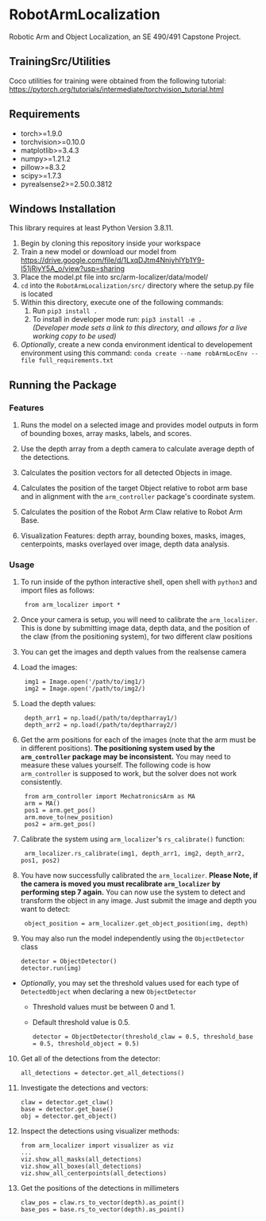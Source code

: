 # RobotArmLocalization

Robotic Arm and Object Localization, an SE 490/491 Capstone Project.

## TrainingSrc/Utilities

Coco utilities for training were obtained from the following tutorial:
https://pytorch.org/tutorials/intermediate/torchvision_tutorial.html

## Requirements

- torch>=1.9.0
- torchvision>=0.10.0
- matplotlib>=3.4.3
- numpy>=1.21.2
- pillow>=8.3.2
- scipy>=1.7.3
- pyrealsense2>=2.50.0.3812

## Windows Installation

This library requires at least Python Version 3.8.11.
1. Begin by cloning this repository inside your workspace
2. Train a new model or download our model from https://drive.google.com/file/d/1LxqDJtm4NniyhlYb1Y9-I51jRiyY5A_o/view?usp=sharing
3. Place the model.pt file into src/arm-localizer/data/model/
4. `cd` into the `RobotArmLocalization/src/` directory where the setup.py file is located
5. Within this directory, execute one of the following commands:
   1. Run `pip3 install .`
   2. To install in developer mode run: `pip3 install -e .`  
        *(Developer mode sets a link to this directory, and allows for a live working copy to be used)*
6. *Optionally*, create a new conda environment identical to developement environment using this command: `conda create --name robArmLocEnv --file full_requirements.txt`

## Running the Package

### Features

1. Runs the model on a selected image and provides model outputs in form of bounding boxes, array masks, labels, and scores.

2. Use the depth array from a depth camera to calculate average depth of the detections.

3. Calculates the position vectors for all detected Objects in image.

4. Calculates the position of the target Object relative to robot arm base and in alignment with the `arm_controller` package's coordinate system.

5. Calculates the position of the Robot Arm Claw relative to Robot Arm Base.

6. Visualization Features: depth array, bounding boxes, masks, images, centerpoints, masks overlayed over image, depth data analysis.

### Usage

1. To run inside of the python interactive shell, open shell with `python3` and import files as follows:

        from arm_localizer import *
            
2. Once your camera is setup, you will need to calibrate the `arm_localizer`. This is done by submitting image data, depth data, and the position of the claw (from the positioning system), for two different claw positions

3. You can get the images and depth values from the realsense camera

4. Load the images:

        img1 = Image.open('/path/to/img1/)
        img2 = Image.open('/path/to/img2/)

5. Load the depth values:

        depth_arr1 = np.load(/path/to/deptharray1/)
        depth_arr2 = np.load(/path/to/deptharray2/) 

6. Get the arm positions for each of the images (note that the arm must be in different positions). **The positioning system used by the `arm_controller` package may be inconsistent.** You may need to measure these values yourself. The following code is how `arm_controller` is supposed to work, but the solver does not work consistently.
   
        from arm_controller import MechatronicsArm as MA
        arm = MA()
        pos1 = arm.get_pos()
        arm.move_to(new_position)
        pos2 = arm.get_pos()

7. Calibrate the system using `arm_localizer`'s `rs_calibrate()` function:
        
        arm_localizer.rs_calibrate(img1, depth_arr1, img2, depth_arr2, pos1, pos2)

8. You have now successfully calibrated the `arm_localizer`. **Please Note, if the camera is moved you must recalibrate `arm_localizer` by performing step 7 again.** You can now use the system to detect and transform the object in any image. Just submit the image and depth you want to detect:
        
        object_position = arm_localizer.get_object_position(img, depth)

9.  You may also run the model independently using the `ObjectDetector` class 

        detector = ObjectDetector()  
        detector.run(img)

- *Optionally*, you may set the threshold values used for each type of `DetectedObject` when declaring a new `ObjectDetector`

  - Threshold values must be between 0 and 1.
  - Default threshold value is 0.5.

        detector = ObjectDetector(threshold_claw = 0.5, threshold_base = 0.5, threshold_object = 0.5)

10. Get all of the detections from the detector:
   
        all_detections = detector.get_all_detections()

11. Investigate the detections and vectors:

        claw = detector.get_claw()
        base = detector.get_base()
        obj = detector.get_object()

12. Inspect the detections using visualizer methods:

        from arm_localizer import visualizer as viz
        ...
        viz.show_all_masks(all_detections)
        viz.show_all_boxes(all_detections)
        viz.show_all_centerpoints(all_detections)
  
13. Get the positions of the detections in millimeters

        claw_pos = claw.rs_to_vector(depth).as_point()
        base_pos = base.rs_to_vector(depth).as_point()

